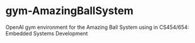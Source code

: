 # gym-AmazingBallSystem
 OpenAI gym environment for the Amazing Ball System using in CS454/654: Embedded Systems Development
